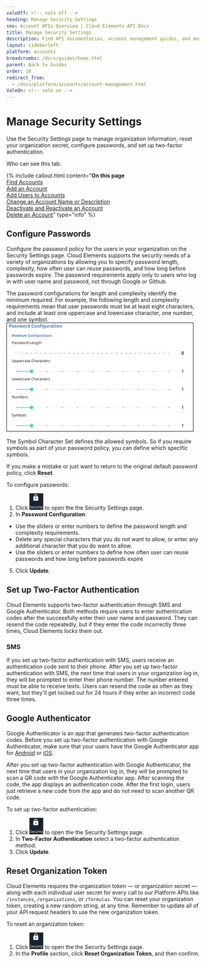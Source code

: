 ```yaml
---
valeOff: <!-- vale off -->
heading: Manage Security Settings
seo: Account APIs Overview | Cloud Elements API Docs
title: Manage Security Settings
description: Find API documentation, account management guides, and more on all of the currently supported Organization APIs.
layout: sidebarleft
platform: accounts
breadcrumbs: /docs/guides/home.html
parent: Back to Guides
order: 10
redirect_from:
  - /docs/platform/accounts/account-management.html
ValeOn: <!-- vale on -->
---
```


# Manage Security Settings

Use the Security Settings page to manage organization information, reset your organization secret, configure passwords, and set up two-factor authentication.

Who can see this tab.

{% include callout.html content="<strong>On this page</strong></br><a href=#find-accounts>Find Accounts</a></br><a href=#add-an-account>Add an Account</a></br><a href=#add-users-to-accounts>Add Users to Accounts</a></br><a href=#change-an-account-name-or-description>Change an Account Name or Description</a></br><a href=#deactivate-and-reactivate-an-account>Deactivate and Reactivate an Account</a></br><a href=#delete-an-account>Delete an Account</a>" type="info" %}


## Configure Passwords

Configure the password policy for the users in your organization on the Security Settings page. Cloud Elements supports the security needs of a variety of organizations by allowing you to specify password length, complexity, how often user can reuse passwords, and how long before passwords expire. The password requirements apply only to users who log in with user name and password, not through Google or Github.

The password configurations for length and complexity identify the minimum required. For example, the following length and complexity requirements mean that user passwords must be at least eight characters, and include at least one uppercase and lowercase character, one number, and one symbol.
![Length and Complexity](img/length-complexity.png)

The Symbol Character Set defines the allowed symbols. So if you require symbols as part of your password policy, you can define which specific symbols.

If you make a mistake or just want to return to the original default password policy, click **Reset**.

To configure passwords:

1. Click <img src="img/btn-security.png" alt="Security" class="inlineImage"> to open the the Security Settings page.
2. In **Password Configuration**:
 * Use the sliders or enter numbers to define the password length and complexity requirements.
 * Delete any special characters that you do not want to allow, or enter any additional character that you do want to allow.
 * Use the sliders or enter numbers to define how often user can reuse passwords and how long before passwords expire
5. Click **Update**.

## Set up Two-Factor Authentication

Cloud Elements supports two-factor authentication through SMS and Google Authenticator. Both methods require users to enter authentication codes after the successfully enter their user name and password. They can resend the code repeatedly, but if they enter the code incorrectly three times, Cloud Elements locks them out.

### SMS

If you set up two-factor authentication with SMS, users receive an authentication code sent to their phone. After you set up two-factor authentication with SMS, the next time that users in your organization log in, they will be prompted to enter their phone number. The number entered must be able to receive texts. Users can resend the code as often as they want, but they'll get locked out for 24 hours if they enter an incorrect code three times.

## Google Authenticator

Google Authenticator is an app that generates two-factor authentication codes. Before you set up two-factor authentication with Google Authenticator, make sure that your users have the Google Authenticator app for [Android](https://play.google.com/store/apps/details?id=com.google.android.apps.authenticator2&hl=en) or [iOS](https://itunes.apple.com/us/app/google-authenticator/id388497605?mt=8).

After you set up two-factor authentication with Google Authenticator, the next time that users in your organization log in, they will be prompted to scan a QR code with the Google Authenticator app. After scanning the code, the app displays an authentication code. After the first login, users just retrieve a new code from the app and do not need to scan another QR code.

To set up two-factor authentication:

1. Click <img src="img/btn-security.png" alt="Security" class="inlineImage"> to open the the Security Settings page.
2. In **Two-Factor Authentication** select a two-factor authentication method.
5. Click **Update**.

## Reset Organization Token

Cloud Elements requires the organization token &mdash; or organization secret &mdash; along with each individual user secret for every call to our Platform APIs like `/instances`, `/organizations`, or `/formulas`. You can reset your organization token, creating a new random string, at any time. Remember to update all of your API request headers to use the new organization token.

To reset an organization token:

1. Click <img src="img/btn-security.png" alt="Security" class="inlineImage"> to open the the Security Settings page.
2. In the **Profile** section, click **Reset Organization Token**, and then confirm.
